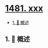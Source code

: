 # [1481. xxx](https://github.com/Tdahuyou/TNotes.leetcode/tree/main/notes/1481.%20xxx)

<!-- region:toc -->

- [1. 📝 概述](#1--概述)

<!-- endregion:toc -->

## 1. 📝 概述
